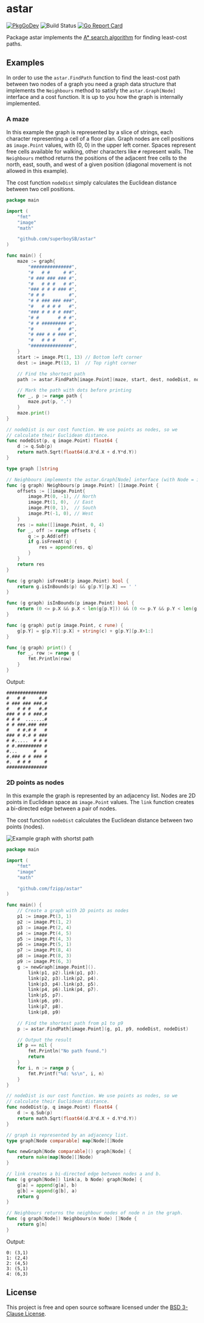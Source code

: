 # astar

[![PkgGoDev](https://pkg.go.dev/badge/github.com/fzipp/astar)](https://pkg.go.dev/github.com/fzipp/astar)
![Build Status](https://github.com/fzipp/astar/workflows/build/badge.svg)
[![Go Report Card](https://goreportcard.com/badge/github.com/fzipp/astar)](https://goreportcard.com/report/github.com/fzipp/astar)

Package astar implements the
[A* search algorithm](https://en.wikipedia.org/wiki/A*_search_algorithm)
for finding least-cost paths.

## Examples

In order to use the `astar.FindPath` function to find the least-cost path
between two nodes of a graph you need a graph data structure that implements
the `Neighbours` method to satisfy the `astar.Graph[Node]` interface and a
cost function. It is up to you how the graph is internally implemented.

### A maze

In this example the graph is represented by a slice of strings, each character
representing a cell of a floor plan. Graph nodes are cell positions
as `image.Point` values, with (0, 0) in the upper left corner. 
Spaces represent free cells available for walking, other characters like
`#` represent walls.
The `Neighbours` method returns the positions of the adjacent free cells
to the north, east, south, and west of a given position (diagonal movement
is not allowed in this example).

The cost function `nodeDist` simply calculates the Euclidean distance
between two cell positions.

```go
package main

import (
	"fmt"
	"image"
	"math"

	"github.com/superboySB/astar"
)

func main() {
	maze := graph{
		"###############",
		"#   # #     # #",
		"# ### ### ### #",
		"#   # # #   # #",
		"### # # # ### #",
		"# # #         #",
		"# # ### ### ###",
		"#   # # # #   #",
		"### # # # # ###",
		"# #       # # #",
		"# # ######### #",
		"#         #   #",
		"# ### # # ### #",
		"#   # # #     #",
		"###############",
	}
	start := image.Pt(1, 13) // Bottom left corner
	dest := image.Pt(13, 1)  // Top right corner

	// Find the shortest path
	path := astar.FindPath[image.Point](maze, start, dest, nodeDist, nodeDist)

	// Mark the path with dots before printing
	for _, p := range path {
		maze.put(p, '.')
	}
	maze.print()
}

// nodeDist is our cost function. We use points as nodes, so we
// calculate their Euclidean distance.
func nodeDist(p, q image.Point) float64 {
	d := q.Sub(p)
	return math.Sqrt(float64(d.X*d.X + d.Y*d.Y))
}

type graph []string

// Neighbours implements the astar.Graph[Node] interface (with Node = image.Point).
func (g graph) Neighbours(p image.Point) []image.Point {
	offsets := []image.Point{
		image.Pt(0, -1), // North
		image.Pt(1, 0),  // East
		image.Pt(0, 1),  // South
		image.Pt(-1, 0), // West
	}
	res := make([]image.Point, 0, 4)
	for _, off := range offsets {
		q := p.Add(off)
		if g.isFreeAt(q) {
			res = append(res, q)
		}
	}
	return res
}

func (g graph) isFreeAt(p image.Point) bool {
	return g.isInBounds(p) && g[p.Y][p.X] == ' '
}

func (g graph) isInBounds(p image.Point) bool {
	return (0 <= p.X && p.X < len(g[p.Y])) && (0 <= p.Y && p.Y < len(g))
}

func (g graph) put(p image.Point, c rune) {
	g[p.Y] = g[p.Y][:p.X] + string(c) + g[p.Y][p.X+1:]
}

func (g graph) print() {
	for _, row := range g {
		fmt.Println(row)
	}
}
```

Output:

```
###############
#   # #     #.#
# ### ### ###.#
#   # # #   #.#
### # # # ###.#
# # #  .......#
# # ###.### ###
#   # #.# #   #
### # #.# # ###
# #.....  # # #
# #.######### #
#...      #   #
#.### # # ### #
#.  # # #     #
###############
```

### 2D points as nodes

In this example the graph is represented by an adjacency list. Nodes are
2D points in Euclidean space as `image.Point` values. The `link` function
creates a bi-directed edge between a pair of nodes.

The cost function `nodeDist` calculates the Euclidean distance
between two points (nodes).

![Example graph with shortst path](doc/example1.png?raw=true)

```go
package main

import (
	"fmt"
	"image"
	"math"

	"github.com/fzipp/astar"
)

func main() { 
	// Create a graph with 2D points as nodes
	p1 := image.Pt(3, 1)
	p2 := image.Pt(1, 2)
	p3 := image.Pt(2, 4)
	p4 := image.Pt(4, 5)
	p5 := image.Pt(4, 3)
	p6 := image.Pt(5, 1)
	p7 := image.Pt(8, 4)
	p8 := image.Pt(8, 3)
	p9 := image.Pt(6, 3)
	g := newGraph[image.Point]().
		link(p1, p2).link(p1, p3).
		link(p2, p3).link(p2, p4).
		link(p3, p4).link(p3, p5).
		link(p4, p6).link(p4, p7).
		link(p5, p7).
		link(p6, p9).
		link(p7, p8).
		link(p8, p9)

	// Find the shortest path from p1 to p9
	p := astar.FindPath[image.Point](g, p1, p9, nodeDist, nodeDist)

	// Output the result
	if p == nil {
		fmt.Println("No path found.")
		return
	}
	for i, n := range p {
		fmt.Printf("%d: %s\n", i, n)
	}
}

// nodeDist is our cost function. We use points as nodes, so we
// calculate their Euclidean distance.
func nodeDist(p, q image.Point) float64 {
	d := q.Sub(p)
	return math.Sqrt(float64(d.X*d.X + d.Y*d.Y))
}

// graph is represented by an adjacency list.
type graph[Node comparable] map[Node][]Node

func newGraph[Node comparable]() graph[Node] {
	return make(map[Node][]Node)
}

// link creates a bi-directed edge between nodes a and b.
func (g graph[Node]) link(a, b Node) graph[Node] {
	g[a] = append(g[a], b)
	g[b] = append(g[b], a)
	return g
}

// Neighbours returns the neighbour nodes of node n in the graph.
func (g graph[Node]) Neighbours(n Node) []Node {
	return g[n]
}
```

Output:

```
0: (3,1)
1: (2,4)
2: (4,5)
3: (5,1)
4: (6,3)
```

## License

This project is free and open source software licensed under the
[BSD 3-Clause License](LICENSE).
